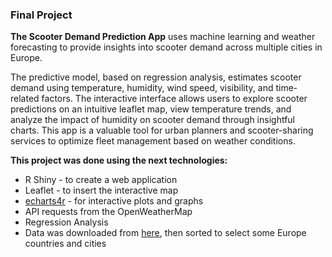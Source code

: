 ### Final Project 

**The Scooter Demand Prediction App** uses machine learning and weather forecasting to provide insights into scooter demand across multiple cities in Europe. 

The predictive model, based on regression analysis, estimates scooter demand using temperature, humidity, wind speed, visibility, and time-related factors. The interactive interface allows users to explore scooter predictions on an intuitive leaflet map, view temperature trends, and analyze the impact of humidity on scooter demand through insightful charts. This app is a valuable tool for urban planners and scooter-sharing services to optimize fleet management based on weather conditions.

**This project was done using the next technologies:**
* R Shiny - to create a web application
* Leaflet - to insert the interactive map
* [echarts4r](https://echarts4r.john-coene.com/) - for interactive plots and graphs
* API requests from the OpenWeatherMap
* Regression Analysis
* Data was downloaded from [here](https://simplemaps.com/data/world-cities), then sorted to select some Europe countries and cities


